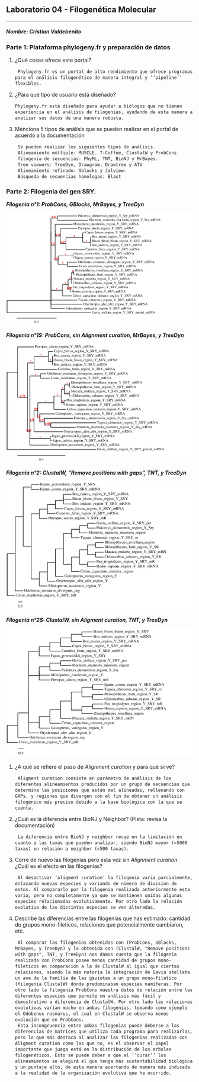 ##            Laboratorio 04 - Filogenética Molecular
_____________

#####                                    Nombre: Cristian Valdebenito


###  **Parte 1: Plataforma phylogeny.fr y preparación de datos**
  


   

1. ¿Qué cosas ofrece este portal? 
        

        
        Phylogeny.fr es un portal de alto rendimiento que ofrece programas para el análisis filogenético de manera integral y ‘‘pipeline’’ flexibles.
        
2.  ¿Para qué tipo de usuario está diseñado?
        
        Phylogeny.fr está diseñado para ayudar a biólogos que no tienen experiencia en el análisis de filogenias, ayudando de esta manera a analizar sus datos de una manera robusta.

3. Menciona 5 tipos de análisis que se pueden realizar en el portal de acuerdo a la documentación

        Se pueden realizar los siguientes tipos de análisis.
        Alineamiento múltiple: MUSCLE. T-Coffee, ClustalW y ProbCons
        filogenia de secuencias: PhyML, TNT, BioNJ y MrBayes.
        Tree viewers: TreeDyn, Drawgram, Drawtree y ATV
        Alineamiento refinado: Gblocks y Jalview.
        Búsqueda de secuencias homologas: Blast 




###  **Parte 2: Filogenia del gen SRY.**

***Filogenia n°1: ProbCons, GBlocks, MrBayes, y TreeDyn***


![filogenia 1](https://github.com/CrisValdebenito/lab.bioinf/blob/master/phylo_tree.png "Filogenia N°1")


***Filogenia n°1S: ProbCons, sin Alignment curation, MrBayes, y TreeDyn***

![Filogenia 1S](https://github.com/CrisValdebenito/lab.bioinf/blob/master/filo%201%20sin%20aC.png "")


***Filogenia n°2: ClustalW, "Remove positions with gaps", TNT, y TreeDyn***

![filogenia 2](https://github.com/CrisValdebenito/lab.bioinf/blob/master/img2.png "Filogenia N°2")

***Filogenia n°2S: ClustalW, sin Aligment curation, TNT, y TreeDyn***

![Filogenia 2S](https://github.com/CrisValdebenito/lab.bioinf/blob/master/filo%202%20sin%20AC.png "")




1. ¿A qué se refiere el paso de *Alignment curation* y para qué sirve?


        Aligment curation consiste en parámetro de análisis de los diferentes alineamientos producidos por un grupo de secuencias que determina las posiciones que están mal alineadas, rellenando con GAPs, y regiones que divergen con el fin de obtener un análisis filogénico más preciso debido a la base biológica con la que se cuenta.


2. ¿Cuál es la diferencia entre BioNJ y Neighbor? (Pista: revisa la documentación) 
        
        La diferencia entre BioNJ y neighbor recae en la limitación en cuanto a las taxas que pueden analizar, siendo BioNJ mayor (<5000 taxas) en relación a neighbor (<500 taxas).

3. Corre de nuevo las filogenias pero esta vez sin *Alignment curation*. ¿Cuál es el efecto en las filogenias?

        Al desactivar ‘aligment curation’ la filogenia varia parcialmente, enlazando nuevas especies y variando de número de división de estos. Al compararlo por la filogenia realizada anteriormente esta varia, pero no completamente ya que se mantienen unidas algunas especies relacionadas evolutivamente. Por otro lado la relación evolutiva de las distintas especies se ven alteradas.

4. Describe las diferencias entre las filogenias que has estimado: cantidad de grupos mono-fileticos, relaciones que potencialmente cambiaron, etc.

        Al comparar las filogenias obtenidas con (ProbCons, GBlocks, MrBayes, y TreeDyn) y la obtenida con (ClustalW, "Remove positions with gaps", TNT, y TreeDyn) nos damos cuenta que la filogenia realizada con ProbCons posee menos cantidad de grupos mono-fileticos en comparación a la de ClustalW al igual que ciertas relaciones, siendo la más notoria la integración de Gavia stellata un ave de la familia de las gaviotas a un grupo mono-filetico (filogenia ClustalW) donde predominaban especies mamíferas. Por otro lado la filogenia ProbCons muestra datos de relación entre las diferentes especies que permite un análisis más fácil y demostrativo a diferencia de ClustalW. Por otro lado las relaciones evolutivas varían mucho en ambas filogenias, tomando como ejemplo el Odobenus rosmarus, el cual en ClustalW se observa menos evolución que en ProbCons.
        Esta incongruencia entre ambas filogenias puede deberse a las diferencias de matrices que utiliza cada programa para realizarlas, pero lo que más destaca al analizar las filogenias realizadas con Aligment curation como las que no, es el observar el papel importante que juega está en la distribución de los arboles filogenéticos. Esto se puede deber a que al ‘’curar’’ los alineamientos se elegirá el que tenga más sustentabilidad biológica y un puntaje alto, de esta manera acertando de manera más indicada a la realidad de la organización evolutiva que ha ocurrido.